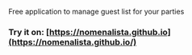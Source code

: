 Free application to manage guest list for your parties

### Try it on: [https://nomenalista.github.io](https://nomenalista.github.io/) 